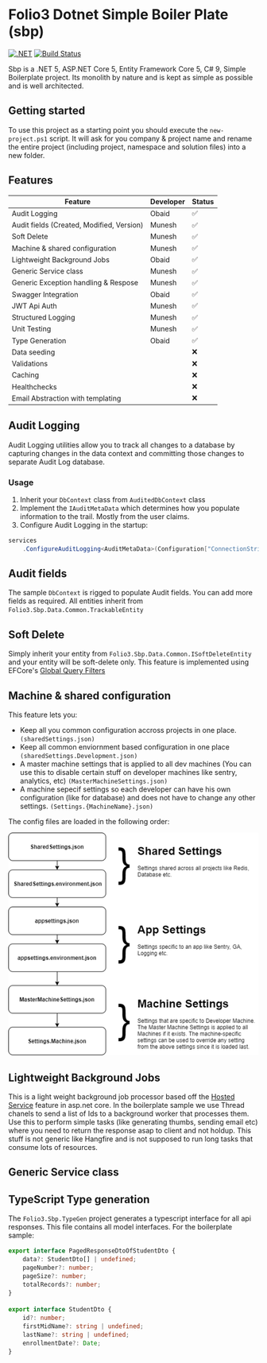 # Folio3 Dotnet Simple Boiler Plate (sbp)


[![.NET](https://github.com/ObaidUrRehman/folio3-dotnet-boilerplate/actions/workflows/dotnet.yml/badge.svg)](https://github.com/ObaidUrRehman/folio3-dotnet-boilerplate/actions/workflows/dotnet.yml) [![Build Status](https://dev.azure.com/obaid-folio3/Folio3.DotNet.Sbp/_apis/build/status/ObaidUrRehman.folio3-dotnet-boilerplate?branchName=master)](https://dev.azure.com/obaid-folio3/Folio3.DotNet.Sbp/_build/latest?definitionId=1&branchName=master)

Sbp is a .NET 5, ASP.NET Core 5, Entity Framework Core 5, C# 9, Simple Boilerplate project. 
Its monolith by nature and is kept as simple as possible and is well architected.

## Getting started
To use this project as a starting point you should execute the `new-project.ps1` script. 
It will ask for you company & project name and rename the entire project (including project, namespace and solution files) into a new folder.

## Features

| Feature                                       | Developer | Status |
| --------------------------------------------- | --------- |--------|
|  Audit Logging                                | Obaid     | ✅ |
|  Audit fields (Created, Modified, Version)    | Munesh    | ✅ |
|  Soft Delete                                  | Munesh    | ✅ |
|  Machine & shared configuration               | Munesh    | ✅ |
|  Lightweight Background Jobs                  | Obaid     | ✅ |
|  Generic Service class                        | Munesh    | ✅ |
|  Generic Exception handling & Respose         | Munesh    | ✅ |
|  Swagger Integration                          | Obaid     | ✅ |
|  JWT Api Auth                                 | Munesh    | ✅ |
|  Structured Logging                           | Munesh    | ✅ |
|  Unit Testing                                 | Munesh    | ✅ |
|  Type Generation                              | Obaid     | ✅ |
|  Data seeding                                 |           | ❌ |
|  Validations                                  |           | ❌ |
|  Caching                                      |           | ❌ |
|  Healthchecks                                 |           | ❌ |
|  Email Abstraction with templating            |           | ❌ |

## Audit Logging
Audit Logging utilities allow you to track all changes to a database by capturing changes in the data context and committing those changes to separate Audit Log database.

### Usage
1. Inherit your `DbContext` class from `AuditedDbContext` class
2. Implement the `IAuditMetaData` which determines how you populate information to the trail. Mostly from the user claims.
3. Configure Audit Logging in the startup:
```csharp
services
    .ConfigureAuditLogging<AuditMetaData>(Configuration["ConnectionStrings:auditLog"])
```

## Audit fields
The sample `DbContext` is rigged to populate Audit fields. You can add more fields as required. All entities inherit from `Folio3.Sbp.Data.Common.TrackableEntity`

## Soft Delete
Simply inherit your entity from `Folio3.Sbp.Data.Common.ISoftDeleteEntity` and your entity will be soft-delete only. This feature is implemented using EFCore's [Global Query Filters](https://docs.microsoft.com/en-us/ef/core/querying/filters)

## Machine & shared configuration
This feature lets you:
* Keep all you common configuration accross projects in one place. `(sharedSettings.json)`
* Keep all common enviornment based configuration in one place `(sharedSettings.Development.json)`
* A master machine settings that is applied to all dev machines (You can use this to disable certain stuff on developer machines like sentry, analytics, etc) `(MasterMachineSettings.json)`
* A machine sepecif settings so each developer can have his own configuration (like for database) and does not have to change any other settings. `(Settings.{MachineName}.json)`

The config files are loaded in the following order:

![Machine & Shared configuration](doc/image003.png)

## Lightweight Background Jobs
This is a light weight background job processor based off the [Hosted Service](https://docs.microsoft.com/en-us/aspnet/core/fundamentals/host/hosted-services?view=aspnetcore-5.0&tabs=visual-studio) feature in asp.net core. In the boilerplate sample we use Thread chanels to send a list of Ids to a background worker that processes them. Use this to perform simple tasks (like generating thumbs, sending email etc) where you need to return the response asap to client and not holdup.
This stuff is not generic like Hangfire and is not supposed to run long tasks that consume lots of resources.

## Generic Service class

## TypeScript Type generation
The `Folio3.Sbp.TypeGen` project generates a typescript interface for all api responses. This file contains all model interfaces. For the boilerplate sample:

```typescript
export interface PagedResponseDtoOfStudentDto {
    data?: StudentDto[] | undefined;
    pageNumber?: number;
    pageSize?: number;
    totalRecords?: number;
}

export interface StudentDto {
    id?: number;
    firstMidName?: string | undefined;
    lastName?: string | undefined;
    enrollmentDate?: Date;
}
```
